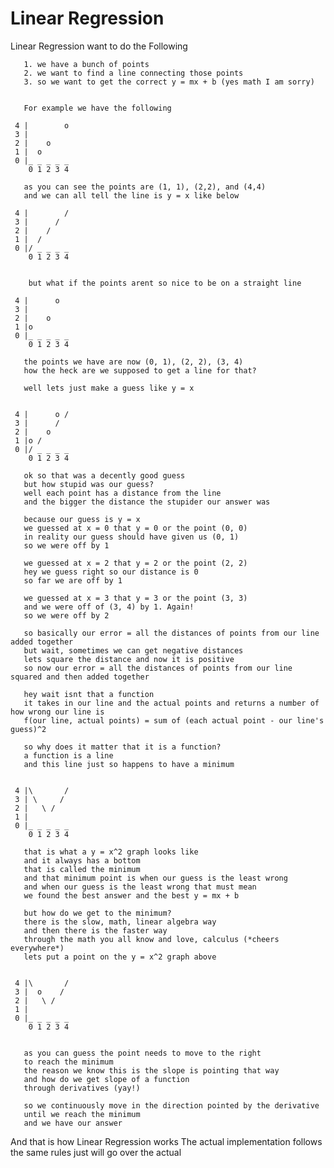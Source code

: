 # Linear Regression

Linear Regression want to do the Following


       1. we have a bunch of points
       2. we want to find a line connecting those points
       3. so we want to get the correct y = mx + b (yes math I am sorry)


       For example we have the following

     4 |        o
     3 |
     2 |    o
     1 |  o
     0 |_ _ _ _ _
        0 1 2 3 4

       as you can see the points are (1, 1), (2,2), and (4,4)
       and we can all tell the line is y = x like below

     4 |        /
     3 |      /
     2 |    /
     1 |  /
     0 |/ _ _ _ _
        0 1 2 3 4


        but what if the points arent so nice to be on a straight line

     4 |      o
     3 |
     2 |    o
     1 |o
     0 |_ _ _ _ _
        0 1 2 3 4

       the points we have are now (0, 1), (2, 2), (3, 4)
       how the heck are we supposed to get a line for that?

       well lets just make a guess like y = x


     4 |      o /
     3 |      /
     2 |    o
     1 |o /
     0 |/ _ _ _ _
        0 1 2 3 4

       ok so that was a decently good guess
       but how stupid was our guess?
       well each point has a distance from the line
       and the bigger the distance the stupider our answer was

       because our guess is y = x
       we guessed at x = 0 that y = 0 or the point (0, 0)
       in reality our guess should have given us (0, 1)
       so we were off by 1

       we guessed at x = 2 that y = 2 or the point (2, 2)
       hey we guess right so our distance is 0
       so far we are off by 1

       we guessed at x = 3 that y = 3 or the point (3, 3)
       and we were off of (3, 4) by 1. Again!
       so we were off by 2

       so basically our error = all the distances of points from our line added together
       but wait, sometimes we can get negative distances
       lets square the distance and now it is positive
       so now our error = all the distances of points from our line squared and then added together

       hey wait isnt that a function
       it takes in our line and the actual points and returns a number of how wrong our line is
       f(our line, actual points) = sum of (each actual point - our line's guess)^2

       so why does it matter that it is a function?
       a function is a line
       and this line just so happens to have a minimum


     4 |\       /
     3 | \     /
     2 |   \ /
     1 |
     0 |_ _ _ _ _
        0 1 2 3 4

       that is what a y = x^2 graph looks like
       and it always has a bottom
       that is called the minimum
       and that minimum point is when our guess is the least wrong
       and when our guess is the least wrong that must mean
       we found the best answer and the best y = mx + b

       but how do we get to the minimum?
       there is the slow, math, linear algebra way
       and then there is the faster way
       through the math you all know and love, calculus (*cheers everywhere*)
       lets put a point on the y = x^2 graph above


     4 |\       /
     3 |  o    /
     2 |   \ /
     1 |
     0 |_ _ _ _ _
        0 1 2 3 4


       as you can guess the point needs to move to the right
       to reach the minimum
       the reason we know this is the slope is pointing that way
       and how do we get slope of a function
       through derivatives (yay!)

       so we continuously move in the direction pointed by the derivative
       until we reach the minimum
       and we have our answer

And that is how Linear Regression works
The actual implementation follows the same rules
just will go over the actual
